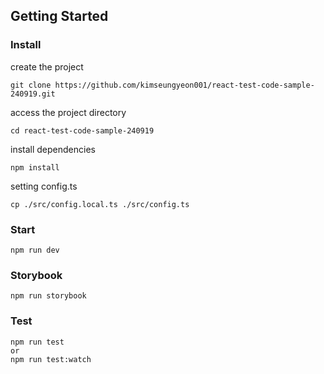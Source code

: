## Getting Started

### Install

create the project

```
git clone https://github.com/kimseungyeon001/react-test-code-sample-240919.git
```

access the project directory

```
cd react-test-code-sample-240919
```

install dependencies

```
npm install
```

setting config.ts

```
cp ./src/config.local.ts ./src/config.ts
```

### Start

```
npm run dev
```

### Storybook

```
npm run storybook
```

### Test

```
npm run test
or
npm run test:watch
```
